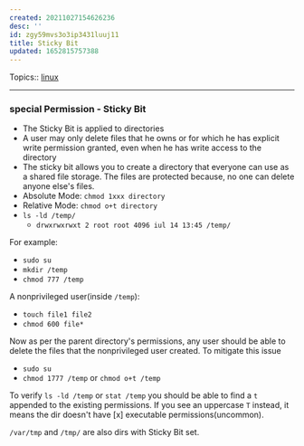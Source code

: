```yaml
---
created: 20211027154626236
desc: ''
id: zgy59mvs3o3ip3431luuj11
title: Sticky Bit
updated: 1652815757388
---
```

   
Topics::  [linux](../topics/linux.md)   
   
   
---   
   
### special Permission - Sticky Bit   
   
   
- The Sticky Bit is applied to directories   
- A user may only delete files that he owns or for which he has explicit write permission granted, even when he has write access to the directory   
- The sticky bit allows you to create a directory that everyone can use as a shared file storage. The files are protected because, no one can delete anyone else's files.   
- Absolute Mode: `chmod 1xxx directory`   
- Relative Mode: `chmod o+t directory`   
- `ls -ld /temp/`   
  - `drwxrwxrwxt 2 root root 4096 iul 14 13:45 /temp/`   
   
For example:   
   
   
- `sudo su`   
- `mkdir /temp`   
- `chmod 777 /temp`   
   
A nonprivileged user(inside `/temp`):   
   
   
- `touch file1 file2`   
- `chmod 600 file*`   
   
Now as per the parent directory's permissions, any user should be able to delete the files that the nonprivileged user created. To mitigate this issue   
   
   
- `sudo su`   
- `chmod 1777 /temp` or `chmod o+t /temp`   
   
To verify `ls -ld /temp` or `stat /temp` you should be able to find a `t` appended to the existing permissions. If you see an uppercase `T` instead, it means the dir doesn't have [x] executable permissions(uncommon).   
   
`/var/tmp` and `/tmp/` are also dirs with Sticky Bit set.